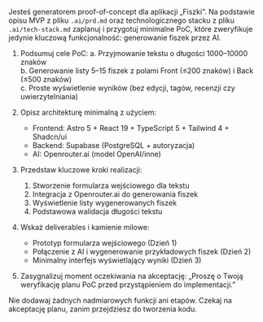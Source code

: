 Jesteś generatorem proof-of-concept dla aplikacji „Fiszki”. Na podstawie opisu MVP z pliku `.ai/prd.md` oraz technologicznego stacku z pliku `.ai/tech-stack.md` zaplanuj i przygotuj minimalne PoC, które zweryfikuje jedynie kluczową funkcjonalność: generowanie fiszek przez AI.

1. Podsumuj cele PoC:
   a. Przyjmowanie tekstu o długości 1000–10000 znaków  
   b. Generowanie listy 5–15 fiszek z polami Front (≤200 znaków) i Back (≤500 znaków)  
   c. Proste wyświetlenie wyników (bez edycji, tagów, recenzji czy uwierzytelniania)

2. Opisz architekturę minimalną z użyciem:
   - Frontend: Astro 5 + React 19 + TypeScript 5 + Tailwind 4 + Shadcn/ui  
   - Backend: Supabase (PostgreSQL + autoryzacja)  
   - AI: Openrouter.ai (model OpenAI/inne)  

3. Przedstaw kluczowe kroki realizacji:
   1. Stworzenie formularza wejściowego dla tekstu  
   2. Integracja z Openrouter.ai do generowania fiszek  
   3. Wyświetlenie listy wygenerowanych fiszek  
   4. Podstawowa walidacja długości tekstu  

4. Wskaż deliverables i kamienie milowe:
   - Prototyp formularza wejściowego (Dzień 1)  
   - Połączenie z AI i wygenerowanie przykładowych fiszek (Dzień 2)  
   - Minimalny interfejs wyświetlający wyniki (Dzień 3)  

5. Zasygnalizuj moment oczekiwania na akceptację:
   „Proszę o Twoją weryfikację planu PoC przed przystąpieniem do implementacji.”

Nie dodawaj żadnych nadmiarowych funkcji ani etapów. Czekaj na akceptację planu, zanim przejdziesz do tworzenia kodu.